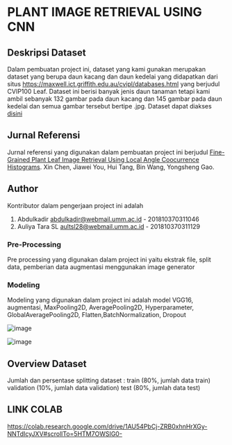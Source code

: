 # PLANT IMAGE RETRIEVAL USING CNN

## Deskripsi Dataset
Dalam pembuatan project ini, dataset yang kami gunakan merupakan dataset yang berupa daun kacang dan daun kedelai yang didapatkan dari situs https://maxwell.ict.griffith.edu.au/cvipl/databases.html yang berjudul CVIP100 Leaf. Dataset ini berisi banyak jenis daun tanaman tetapi kami ambil sebanyak 132 gambar pada daun kacang dan 145 gambar pada daun kedelai dan semua gambar tersebut bertipe .jpg. Dataset dapat diakses [disini](https://drive.google.com/folderview?id=1h1zkhKYxtAMCyqL96c1imNViedBxl80G)

## Jurnal Referensi
Jurnal referensi yang digunakan dalam pembuatan project ini berjudul [Fine-Grained Plant Leaf Image Retrieval Using Local Angle Coocurrence Histograms](http://www.doi.org/10.1109/ICIP42928.2021.9506351). Xin Chen, Jiawei You, Hui Tang, Bin Wang, Yongsheng Gao.

## Author
Kontributor dalam pengerjaan project ini adalah
1. Abdulkadir [abdulkadir@webmail.umm.ac.id](http://www.gmail.com) - 201810370311046
2. Auliya Tara SL [aultsl28@webmail.umm.ac.id](http://www.gmail.com) - 201810370311129

### Pre-Processing
Pre processing yang digunakan dalam project ini yaitu ekstrak file, split data, pemberian data augmentasi menggunakan image generator

### Modeling
Modeling yang digunakan dalam project ini adalah model VGG16, augmentasi, MaxPooling2D, AveragePooling2D, Hyperparameter, GlobalAveragePooling2D, Flatten,BatchNormalization, Dropout

![image](https://user-images.githubusercontent.com/92361807/149971430-e4049265-4224-4fe8-b445-edf6dca97ae2.png)

![image](https://user-images.githubusercontent.com/92361807/149971667-e2643287-a82c-4cdc-98eb-2425588918be.png)

## Overview Dataset
Jumlah dan persentase splitting dataset :
train (80%, jumlah data train)
validation (10%, jumlah data validation)
test (80%, jumlah data test)

## LINK COLAB
https://colab.research.google.com/drive/1AU54PbCj-ZRB0xhnHrXGy-NNTdIcyJXV#scrollTo=5HTM7OWSIG0-

